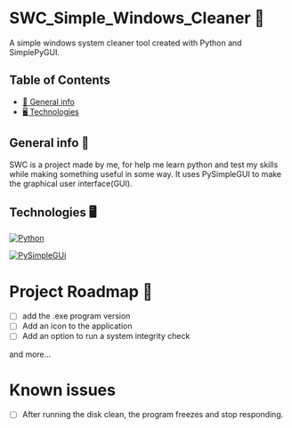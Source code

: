 # SWC_Simple_Windows_Cleaner 🧹

A simple windows system cleaner tool created with Python and SimplePyGUI.

## Table of Contents

* [🔎 General info](#general-info)
* [🖥 Technologies](#technologies)

## General info 🔎

SWC is a project made by me, for help me learn python and test my skills while making something useful in some way. It uses PySimpleGUI to make the graphical user interface(GUI).

## Technologies 🖥

[![Python](https://img.shields.io/badge/python-3670A0?style=for-the-badge&logo=python&logoColor=ffdd54)](https://www.python.org/downloads/release/python-3114/)

[![PySimpleGUi](https://img.shields.io/badge/PySimpleGUI-3670A0?style=for-the-badge&logo=python&logoColor=ffdd54)](https://www.pysimplegui.org/en/latest/#pypi-statistics-versions)

# Project Roadmap 🚀

- [ ]  add the .exe program version
- [ ]  Add an icon to the application 
- [ ]  Add an option to run a system integrity check

and more...

# Known issues

- [ ]  After running the disk clean, the program freezes and stop responding.





